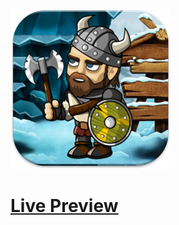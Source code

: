![Screenshot](https://github.com/Kallpolo/Game-vikingway/blob/main/demo.jpg)

# [Live Preview](https://kallpolo.github.io/Game-vikingway/)
